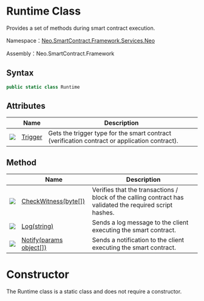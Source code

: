 # Runtime Class

Provides a set of methods during smart contract execution.

Namespace：[Neo.SmartContract.Framework.Services.Neo](../neo.md)

Assembly：Neo.SmartContract.Framework

## Syntax

```c#
public static class Runtime
```

## Attributes

|                                                        | Name                          | Description                                                  |
| ------------------------------------------------------ | ----------------------------- | ------------------------------------------------------------ |
| ![](https://i-msdn.sec.s-msft.com/dynimg/IC74937.jpeg) | [Trigger](Runtime/Trigger.md) | Gets the trigger type for the smart contract (verification contract or application contract). |

## Method

|                                                        | Name                                            | Description                                                  |
| ------------------------------------------------------ | ----------------------------------------------- | ------------------------------------------------------------ |
| ![](https://i-msdn.sec.s-msft.com/dynimg/IC91302.jpeg) | [CheckWitness(byte[])](Runtime/CheckWitness.md) | Verifies that the transactions / block of the calling contract has validated the required script hashes. |
| ![](https://i-msdn.sec.s-msft.com/dynimg/IC91302.jpeg) | [Log(string)](Runtime/Log.md)                   | Sends a log message to the client executing the smart contract. |
| ![](https://i-msdn.sec.s-msft.com/dynimg/IC91302.jpeg) | [Notify(params object[])](Runtime/Notify.md)    | Sends a notification to the client executing the smart contract. |


# Constructor

The Runtime class is a static class and does not require a constructor.